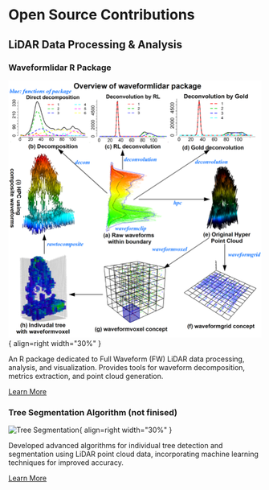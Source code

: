 # Open Source Contributions

## LiDAR Data Processing & Analysis

### Waveformlidar R Package
![Waveform Package](../../img/r_package_graphic_abstract1.png){ align=right width="30%" }

An R package dedicated to Full Waveform (FW) LiDAR data processing, analysis, and visualization. Provides tools for waveform decomposition, metrics extraction, and point cloud generation.

[Learn More](waveformlidar_r_package.md)

### Tree Segmentation Algorithm (not finised)
![Tree Segmentation](../../img/tree_segmentation.png){ align=right width="30%" }

Developed advanced algorithms for individual tree detection and segmentation using LiDAR point cloud data, incorporating machine learning techniques for improved accuracy.

[Learn More](tree_segmentation.md)